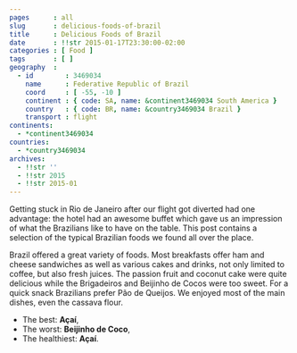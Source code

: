 ```yaml
---
pages      : all
slug       : delicious-foods-of-brazil
title      : Delicious Foods of Brazil
date       : !!str 2015-01-17T23:30:00-02:00
categories : [ Food ]
tags       : [ ]
geography  :
  - id        : 3469034
    name      : Federative Republic of Brazil
    coord     : [ -55, -10 ]
    continent : { code: SA, name: &continent3469034 South America }
    country   : { code: BR, name: &country3469034 Brazil }
    transport : flight
continents:
  - *continent3469034
countries:
  - *country3469034
archives:
  - !!str ''
  - !!str 2015
  - !!str 2015-01
---
```


Getting stuck in Rio de Janeiro after our flight got diverted had one advantage: the hotel had an awesome buffet which gave us an impression of what the Brazilians like to have on the table. This post contains a selection of the typical Brazilian foods we found all over the place.

Brazil offered a great variety of foods. Most breakfasts offer ham and cheese sandwiches as well as various cakes and drinks, not only limited to coffee, but also fresh juices. The passion fruit and coconut cake were quite delicious while the Brigadeiros and Beijinho de Cocos were too sweet. For a quick snack Brazilians prefer Pão de Queijos. We enjoyed most of the main dishes, even the cassava flour.

* The best: **Açaí**,
* The worst: **Beijinho de Coco**,
* The healthiest: **Açaí**.
